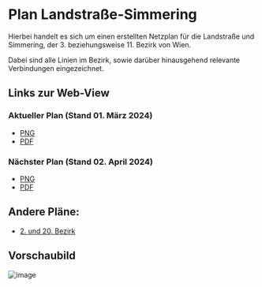 # Plan Landstraße-Simmering

Hierbei handelt es sich um einen erstellten Netzplan für die Landstraße und Simmering, der 3. beziehungsweise 11. Bezirk von Wien.

Dabei sind alle Linien im Bezirk, sowie darüber hinausgehend relevante Verbindungen eingezeichnet.

## Links zur Web-View

### Aktueller Plan (Stand 01. März 2024)
 * [PNG](https://raw.githubusercontent.com/T-DogCodes/plans-3_11_Landstrasse_Simmering/main/v24.02/Plan_3_11_Landstraße_Simmering.1200DPI.V24.02.2.png)
 * [PDF](https://raw.githubusercontent.com/T-DogCodes/plans-3_11_Landstrasse_Simmering/main/v24.02/Plan_3_11_Landstraße_Simmering.V24.02.2.pdf)

### Nächster Plan (Stand 02. April 2024)
 * [PNG](https://raw.githubusercontent.com/T-DogCodes/plans-3_11_Landstrasse_Simmering/main/v24.04/Plan_3_11_Landstraße_Simmering.1200DPI.V24.04.png)
 * [PDF](https://raw.githubusercontent.com/T-DogCodes/plans-3_11_Landstrasse_Simmering/main/v24.04/Plan_3_11_Landstraße_Simmering.V24.04.pdf)

## Andere Pläne:
 * [2. und 20. Bezirk](https://github.com/T-DogCodes/plans-2_20_Leopldstadt_Brigittenau)

## Vorschaubild

![image](v24.02/Plan_3_11_Landstraße_Simmering.V24.02.1.png)
